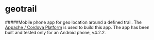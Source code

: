# geotrail
#####Mobile phone app for geo location around a defined trail.
The [Appache / Cordova Platform](https://cordova.apache.org/) is used to build this app. The app has been built and tested only for an Android phone, v4.2.2.


